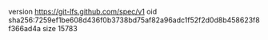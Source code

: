 version https://git-lfs.github.com/spec/v1
oid sha256:7259ef1be608d436f0b3738bd75af82a96adc1f52f2d0d8b458623f8f366ad4a
size 15783
